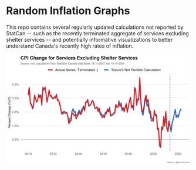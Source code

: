 # Random Inflation Graphs

This repo contains several regularly updated calculations not reported by StatCan -- such as the recently terminated aggregate of services excluding shelter services -- and potentially informative visualizations to better understand Canada's recently high rates of inflation.

![](Plots/ServicesExShelter.png)
